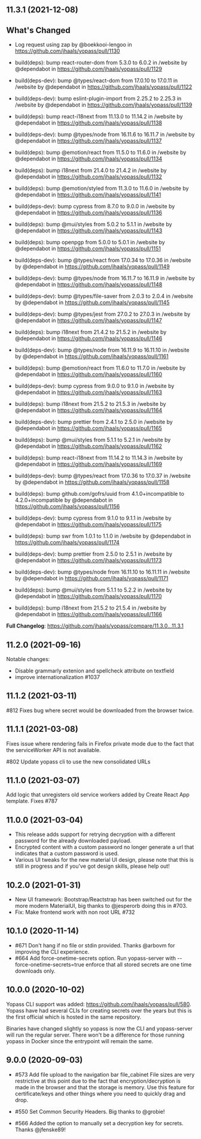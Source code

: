 ## 11.3.1 (2021-12-08)

## What's Changed
* Log request using zap by @boekkooi-lengoo in https://github.com/jhaals/yopass/pull/1130

* build(deps): bump react-router-dom from 5.3.0 to 6.0.2 in /website by @dependabot in https://github.com/jhaals/yopass/pull/1129
* build(deps-dev): bump @types/react-dom from 17.0.10 to 17.0.11 in /website by @dependabot in https://github.com/jhaals/yopass/pull/1122
* build(deps-dev): bump eslint-plugin-import from 2.25.2 to 2.25.3 in /website by @dependabot in https://github.com/jhaals/yopass/pull/1139
* build(deps): bump react-i18next from 11.13.0 to 11.14.2 in /website by @dependabot in https://github.com/jhaals/yopass/pull/1138
* build(deps-dev): bump @types/node from 16.11.6 to 16.11.7 in /website by @dependabot in https://github.com/jhaals/yopass/pull/1137
* build(deps): bump @emotion/react from 11.5.0 to 11.6.0 in /website by @dependabot in https://github.com/jhaals/yopass/pull/1134
* build(deps): bump i18next from 21.4.0 to 21.4.2 in /website by @dependabot in https://github.com/jhaals/yopass/pull/1132
* build(deps): bump @emotion/styled from 11.3.0 to 11.6.0 in /website by @dependabot in https://github.com/jhaals/yopass/pull/1141
* build(deps-dev): bump cypress from 8.7.0 to 9.0.0 in /website by @dependabot in https://github.com/jhaals/yopass/pull/1136
* build(deps): bump @mui/styles from 5.0.2 to 5.1.1 in /website by @dependabot in https://github.com/jhaals/yopass/pull/1143
* build(deps): bump openpgp from 5.0.0 to 5.0.1 in /website by @dependabot in https://github.com/jhaals/yopass/pull/1151
* build(deps-dev): bump @types/react from 17.0.34 to 17.0.36 in /website by @dependabot in https://github.com/jhaals/yopass/pull/1149
* build(deps-dev): bump @types/node from 16.11.7 to 16.11.9 in /website by @dependabot in https://github.com/jhaals/yopass/pull/1148
* build(deps-dev): bump @types/file-saver from 2.0.3 to 2.0.4 in /website by @dependabot in https://github.com/jhaals/yopass/pull/1145
* build(deps-dev): bump @types/jest from 27.0.2 to 27.0.3 in /website by @dependabot in https://github.com/jhaals/yopass/pull/1147
* build(deps): bump i18next from 21.4.2 to 21.5.2 in /website by @dependabot in https://github.com/jhaals/yopass/pull/1146
* build(deps-dev): bump @types/node from 16.11.9 to 16.11.10 in /website by @dependabot in https://github.com/jhaals/yopass/pull/1161
* build(deps): bump @emotion/react from 11.6.0 to 11.7.0 in /website by @dependabot in https://github.com/jhaals/yopass/pull/1160
* build(deps-dev): bump cypress from 9.0.0 to 9.1.0 in /website by @dependabot in https://github.com/jhaals/yopass/pull/1163
* build(deps): bump i18next from 21.5.2 to 21.5.3 in /website by @dependabot in https://github.com/jhaals/yopass/pull/1164
* build(deps-dev): bump prettier from 2.4.1 to 2.5.0 in /website by @dependabot in https://github.com/jhaals/yopass/pull/1165
* build(deps): bump @mui/styles from 5.1.1 to 5.2.1 in /website by @dependabot in https://github.com/jhaals/yopass/pull/1162
* build(deps): bump react-i18next from 11.14.2 to 11.14.3 in /website by @dependabot in https://github.com/jhaals/yopass/pull/1169
* build(deps-dev): bump @types/react from 17.0.36 to 17.0.37 in /website by @dependabot in https://github.com/jhaals/yopass/pull/1158
* build(deps): bump github.com/gofrs/uuid from 4.1.0+incompatible to 4.2.0+incompatible by @dependabot in https://github.com/jhaals/yopass/pull/1156
* build(deps-dev): bump cypress from 9.1.0 to 9.1.1 in /website by @dependabot in https://github.com/jhaals/yopass/pull/1175
* build(deps): bump swr from 1.0.1 to 1.1.0 in /website by @dependabot in https://github.com/jhaals/yopass/pull/1174
* build(deps-dev): bump prettier from 2.5.0 to 2.5.1 in /website by @dependabot in https://github.com/jhaals/yopass/pull/1173
* build(deps-dev): bump @types/node from 16.11.10 to 16.11.11 in /website by @dependabot in https://github.com/jhaals/yopass/pull/1171
* build(deps): bump @mui/styles from 5.1.1 to 5.2.2 in /website by @dependabot in https://github.com/jhaals/yopass/pull/1170
* build(deps): bump i18next from 21.5.2 to 21.5.4 in /website by @dependabot in https://github.com/jhaals/yopass/pull/1166


**Full Changelog**: https://github.com/jhaals/yopass/compare/11.3.0...11.3.1

## 11.2.0 (2021-09-16)

Notable changes:

- Disable grammarly extenion and spellcheck attribute on textfield
- improve internationalization #1037

## 11.1.2 (2021-03-11)

#812 Fixes bug where secret would be downloaded from the browser twice.

## 11.1.1 (2021-03-08)

Fixes issue where rendering fails in Firefox private mode due to the fact that the serviceWorker API is not available.

#802 Update yopass cli to use the new consolidated URLs

## 11.1.0 (2021-03-07)

Add logic that unregisters old service workers added by Create React App template. Fixes #787

## 11.0.0 (2021-03-04)

* This release adds support for retrying decryption with a different password for the already downloaded payload.
* Encrypted content with a custom password no longer generate a url that indicates that a custom password is used.
* Various UI tweaks for the new material UI design, please note that this is still in progress and if you've got design skills, please help out!

## 10.2.0 (2021-01-31)

* New UI framework: Bootstrap/Reactstrap has been switched out for the more modern MaterialUI, big thanks to @jesperorb doing this in #703.
* Fix: Make frontend work with non root URL #732

## 10.1.0 (2020-11-14)

* #671 Don't hang if no file or stdin provided. Thanks @arbovm for improving the CLI experience.
* #664 Add force-onetime-secrets option. Run yopass-server with --force-onetime-secrets=true enforce that all stored secrets are one time downloads only.

## 10.0.0 (2020-10-02)

Yopass CLI support was added: <https://github.com/jhaals/yopass/pull/580>.
Yopass have had several CLIs for creating secrets over the years but this is the first official which is hosted in the same repository.

Binaries have changed slightly so yopass is now the CLI and yopass-server will run the regular server.
There won't be a difference for those running yopass in Docker since the entrypoint will remain the same.

## 9.0.0 (2020-09-03)

* #573 Add file upload to the navigation bar file_cabinet
  File sizes are very restrictive at this point due to the fact that encryption/decryption is made in the browser and that the storage is memory. Use this feature for certificate/keys and other things where you need to quickly drag and drop.

* #550 Set Common Security Headers.
  Big thanks to @grobie!

* #566 Added the option to manually set a decryption key for secrets.
  Thanks @jfenske89!
